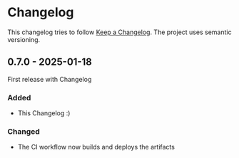 # Changelog

This changelog tries to follow [Keep a Changelog](https://keepachangelog.com/en/1.1.0/).
The project uses semantic versioning.

## 0.7.0 - 2025-01-18

First release with Changelog

### Added
- This Changelog :)

### Changed
- The CI workflow now builds and deploys the artifacts

